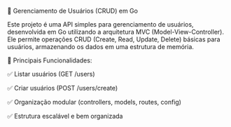 📌 Gerenciamento de Usuários (CRUD) em Go

Este projeto é uma API simples para gerenciamento de usuários, desenvolvida em Go utilizando a arquitetura MVC (Model-View-Controller). Ele permite operações CRUD (Create, Read, Update, Delete) básicas para usuários, armazenando os dados em uma estrutura de memória.

🚀 Principais Funcionalidades:

✅ Listar usuários (GET /users)

✅ Criar usuários (POST /users/create)

✅ Organização modular (controllers, models, routes, config)

✅ Estrutura escalável e bem organizada
